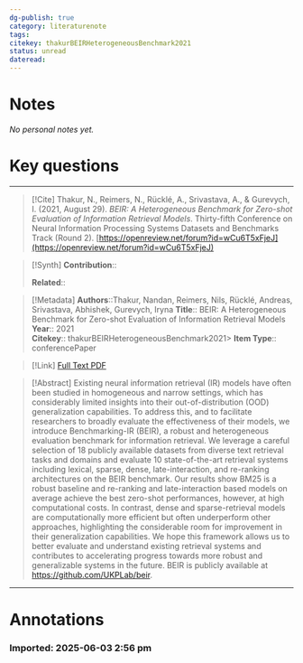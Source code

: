 ```yaml
---
dg-publish: true
category: literaturenote
tags: 
citekey: thakurBEIRHeterogeneousBenchmark2021
status: unread
dateread:
---
```

# Notes


_No personal notes yet._


# Key questions



---
> [!Cite]
> Thakur, N., Reimers, N., Rücklé, A., Srivastava, A., & Gurevych, I. (2021, August 29). _BEIR: A Heterogeneous Benchmark for Zero-shot Evaluation of Information Retrieval Models_. Thirty-fifth Conference on Neural Information Processing Systems Datasets and Benchmarks Track (Round 2). [https://openreview.net/forum?id=wCu6T5xFjeJ](https://openreview.net/forum?id=wCu6T5xFjeJ)

> [!Synth]
> **Contribution**::  
>   
> **Related**:: 

> [!Metadata]
> **Authors**::Thakur, Nandan, Reimers, Nils, Rücklé, Andreas, Srivastava, Abhishek, Gurevych, Iryna
> **Title**:: BEIR: A Heterogeneous Benchmark for Zero-shot Evaluation of Information Retrieval Models  
> **Year**:: 2021  
> **Citekey**:: thakurBEIRHeterogeneousBenchmark2021> **Item Type**:: conferencePaper

> [!Link]
> [Full Text PDF](file:///Users/ryanchen/Zotero/storage/PZWWIVVP/Thakur%20et%20al.%20-%202021%20-%20BEIR%20A%20Heterogeneous%20Benchmark%20for%20Zero-shot%20Evaluation%20of%20Information%20Retrieval%20Models.pdf)

> [!Abstract]
> Existing neural information retrieval (IR) models have often been studied in homogeneous and narrow settings, which has considerably limited insights into their out-of-distribution (OOD) generalization capabilities. To address this, and to facilitate researchers to broadly evaluate the effectiveness of their models, we introduce Benchmarking-IR (BEIR), a robust and heterogeneous evaluation benchmark for information retrieval. We leverage a careful selection of 18 publicly available datasets from diverse text retrieval tasks and domains and evaluate 10 state-of-the-art retrieval systems including lexical, sparse, dense, late-interaction, and re-ranking architectures on the BEIR benchmark. Our results show BM25 is a robust baseline and re-ranking and late-interaction based models on average achieve the best zero-shot performances, however, at high computational costs. In contrast, dense and sparse-retrieval models are computationally more efficient but often underperform other approaches, highlighting the considerable room for improvement in their generalization capabilities. We hope this framework allows us to better evaluate and understand existing retrieval systems and contributes to accelerating progress towards more robust and generalizable systems in the future. BEIR is publicly available at https://github.com/UKPLab/beir.
---

# Annotations

### Imported: 2025-06-03 2:56 pm




